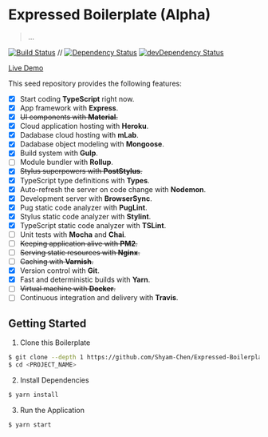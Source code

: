 # Expressed Boilerplate (Alpha)

> ...

[![Build Status](https://travis-ci.org/Shyam-Chen/Expressed-Boilerplate.svg?branch=master)](https://travis-ci.org/Shyam-Chen/Expressed-Boilerplate)
 //
[![Dependency Status](https://david-dm.org/Shyam-Chen/Expressed-Boilerplate.svg)](https://david-dm.org/Shyam-Chen/Expressed-Boilerplate)
[![devDependency Status](https://david-dm.org/Shyam-Chen/Expressed-Boilerplate/dev-status.svg)](https://david-dm.org/Shyam-Chen/Expressed-Boilerplate?type=dev)

[Live Demo](https://expressmongoose-live-demo.herokuapp.com/)

This seed repository provides the following features:
* [x] Start coding **TypeScript** right now.
* [x] App framework with **Express**.
* [x] ~~UI components with **Material**.~~
* [x] Cloud application hosting with **Heroku**.
* [x] Dadabase cloud hosting with **mLab**.
* [x] Dadabase object modeling with **Mongoose**.
* [x] Build system with **Gulp**.
* [ ] Module bundler with **Rollup**.
* [x] ~~Stylus superpowers with **PostStylus**.~~
* [x] TypeScript type definitions with **Types**.
* [x] Auto-refresh the server on code change with **Nodemon**.
* [x] Development server with **BrowserSync**.
* [x] Pug static code analyzer with **PugLint**.
* [x] Stylus static code analyzer with **Stylint**.
* [x] TypeScript static code analyzer with **TSLint**.
* [ ] Unit tests with **Mocha** and **Chai**.
* [ ] ~~Keeping application alive with **PM2**.~~
* [ ] ~~Serving static resources with **Nginx**.~~
* [ ] ~~Caching with **Varnish**.~~
* [x] Version control with **Git**.
* [x] Fast and deterministic builds with **Yarn**.
* [ ] ~~Virtual machine with **Docker**.~~
* [ ] Continuous integration and delivery with **Travis**.

## Getting Started

1) Clone this Boilerplate
```bash
$ git clone --depth 1 https://github.com/Shyam-Chen/Expressed-Boilerplate.git <PROJECT_NAME>
$ cd <PROJECT_NAME>
```

2) Install Dependencies
```bash
$ yarn install
```

3) Run the Application
```bash
$ yarn start
```
